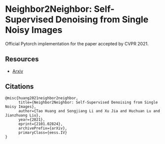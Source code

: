 # Neighbor2Neighbor: Self-Supervised Denoising from Single Noisy Images

Official Pytorch implementation for the paper accepted by CVPR 2021.

## Resources

- [Arxiv](https://arxiv.org/pdf/2101.02824.pdf)

## Citations

```
@misc{huang2021neighbor2neighbor,
      title={Neighbor2Neighbor: Self-Supervised Denoising from Single Noisy Images}, 
      author={Tao Huang and Songjiang Li and Xu Jia and Huchuan Lu and Jianzhuang Liu},
      year={2021},
      eprint={2101.02824},
      archivePrefix={arXiv},
      primaryClass={eess.IV}
}
```

